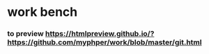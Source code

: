 # work bench


### to preview https://htmlpreview.github.io/?https://github.com/myphper/work/blob/master/git.html

